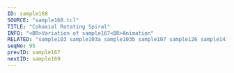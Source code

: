 ```yaml
---
ID: sample168
SOURCE: "sample168.tcl"
TITLE: "Cohaxial Rotating Spiral"
INFO: "<BR>Variation of sample167<BR>Animation"
RELATED: "sample103 sample103a sample103b sample107 sample126 sample141 sample142 sample163 sample165 sample166 sample166X sample167"
seqNo: 95
prevID: sample167
nextID: sample169
---
```

